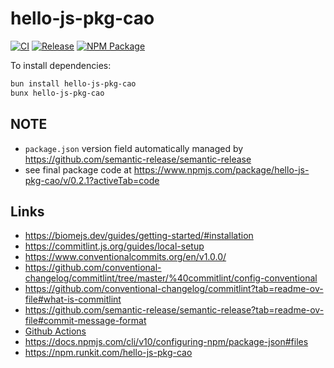 # hello-js-pkg-cao

[![CI](https://github.com/cao7113/hello-js-pkg-cao/actions/workflows/ci.yml/badge.svg)](https://github.com/cao7113/hello-js-pkg-cao/actions/workflows/ci.yml)
[![Release](https://github.com/cao7113/hello-js-pkg-cao/actions/workflows/publish.yml/badge.svg)](https://github.com/cao7113/hello-js-pkg-cao/actions/workflows/publish.yml)
[![NPM Package](https://img.shields.io/npm/v/hello-js-pkg-cao?color=brightgreen&label=npm%20package)](https://www.npmjs.com/package/hello-js-pkg-cao)


To install dependencies:

```bash
bun install hello-js-pkg-cao
bunx hello-js-pkg-cao
```

## NOTE

* `package.json` version field automatically managed by https://github.com/semantic-release/semantic-release
* see final package code at https://www.npmjs.com/package/hello-js-pkg-cao/v/0.2.1?activeTab=code

## Links

- https://biomejs.dev/guides/getting-started/#installation
- https://commitlint.js.org/guides/local-setup
- https://www.conventionalcommits.org/en/v1.0.0/
- https://github.com/conventional-changelog/commitlint/tree/master/%40commitlint/config-conventional
- https://github.com/conventional-changelog/commitlint?tab=readme-ov-file#what-is-commitlint
- https://github.com/semantic-release/semantic-release?tab=readme-ov-file#commit-message-format
- [Github Actions](https://github.com/semantic-release/semantic-release/blob/master/docs/recipes/ci-configurations/github-actions.md)
- https://docs.npmjs.com/cli/v10/configuring-npm/package-json#files
- https://npm.runkit.com/hello-js-pkg-cao
